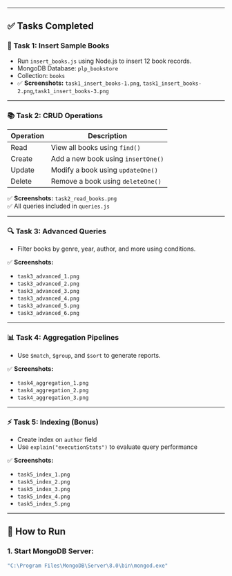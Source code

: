 
---

## ✅ Tasks Completed

### 🧩 Task 1: Insert Sample Books
- Run `insert_books.js` using Node.js to insert 12 book records.
- MongoDB Database: `plp_bookstore`
- Collection: `books`
- ✅ **Screenshots:** `task1_insert_books-1.png`, `task1_insert_books-2.png`,`task1_insert_books-3.png`

---

### 📚 Task 2: CRUD Operations

| Operation | Description                            |
|----------|----------------------------------------|
| Read     | View all books using `find()`          |
| Create   | Add a new book using `insertOne()`     |
| Update   | Modify a book using `updateOne()`      |
| Delete   | Remove a book using `deleteOne()`      |

✅ **Screenshots:** `task2_read_books.png`  
✅ All queries included in `queries.js`

---

### 🔍 Task 3: Advanced Queries
- Filter books by genre, year, author, and more using conditions.

✅ **Screenshots:**  
- `task3_advanced_1.png`  
- `task3_advanced_2.png`
- `task3_advanced_3.png`
- `task3_advanced_4.png`
- `task3_advanced_5.png`
- `task3_advanced_6.png`
---

### 📊 Task 4: Aggregation Pipelines
- Use `$match`, `$group`, and `$sort` to generate reports.

✅ **Screenshots:**
- `task4_aggregation_1.png`
- `task4_aggregation_2.png`
- `task4_aggregation_3.png`
---

### ⚡ Task 5: Indexing (Bonus)
- Create index on `author` field
- Use `explain("executionStats")` to evaluate query performance

✅ **Screenshots:**
- `task5_index_1.png`
- `task5_index_2.png`
- `task5_index_3.png`
- `task5_index_4.png`
- `task5_index_5.png`
---

## 🚀 How to Run

### 1. Start MongoDB Server:
```bash
"C:\Program Files\MongoDB\Server\8.0\bin\mongod.exe"
